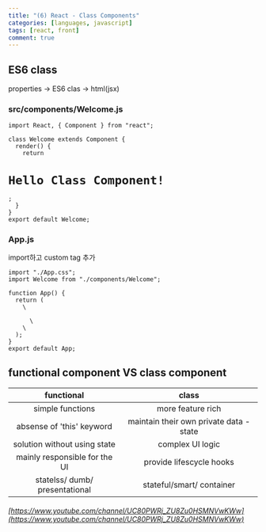 ```yaml
---
title: "(6) React - Class Components"
categories: [languages, javascript]
tags: [react, front]
comment: true
---
```

## ES6 class
properties -> ES6 clas -> html(jsx)


### src/components/Welcome.js

<pre><code class="language-js">import React, { Component } from "react";

class Welcome extends Component {
  render() {
    return <h1>Hello Class Component!</h1>;
  }
}
export default Welcome;
</code></pre>

### App.js 
import하고 custom tag 추가

<pre><code class="language-js">import "./App.css";
import Welcome from "./components/Welcome";

function App() {
  return (
    \<div className="App"\>
      \<Welcome \/\>
    \</div\>
  );
}
export default App;
</code></pre>

## functional component VS class component

| functional | class |
| :---: | :---: |
| simple functions | more feature rich |
| absense of 'this' keyword | maintain their own private data - state |
| solution without using state | complex UI logic |
| mainly responsible for the UI | provide lifescycle hooks |
| statelss/ dumb/ presentational |stateful/smart/ container|

###### [https://www.youtube.com/channel/UC80PWRj_ZU8Zu0HSMNVwKWw](https://www.youtube.com/channel/UC80PWRj_ZU8Zu0HSMNVwKWw)
